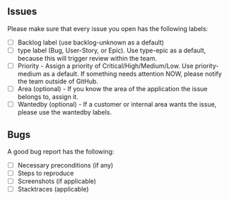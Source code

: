Issues
------

Please make sure that every issue you open has the following labels:

 - [ ] Backlog label (use backlog-unknown as a default)
 - [ ] type label (Bug, User-Story, or Epic). Use type-epic as a default, because this will trigger review within the team.
 - [ ] Priority - Assign a priority of Critical/High/Medium/Low. Use priority-medium as a default. If something needs attention NOW, please notify the team outside of GitHub.
 - [ ] Area (optional) - If you know the area of the application the issue belongs to, assign it.
 - [ ] Wantedby (optional) - If a customer or internal area wants the issue, please use the wantedby labels.

Bugs
----

A good bug report has the following:

 - [ ] Necessary preconditions (if any)
 - [ ] Steps to reproduce
 - [ ] Screenshots (if applicable)
 - [ ] Stacktraces (applicable)
